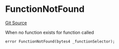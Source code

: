 # FunctionNotFound
[Git Source](https://github.com/thrackle-io/tron/blob/93fd74340f7444498e4353b2c758c1107038174a/src/client/token/handler/diamond/HandlerDiamond.sol)

When no function exists for function called


```solidity
error FunctionNotFound(bytes4 _functionSelector);
```

